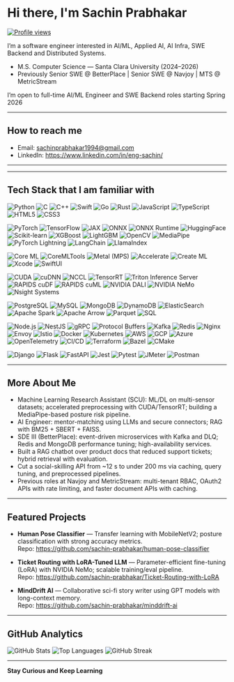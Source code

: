 # Hi there, I'm Sachin Prabhakar

[![Profile views](https://komarev.com/ghpvc/?username=sachin-prabhakar&label=Profile%20views)](https://github.com/sachin-prabhakar)

I’m a software engineer interested in AI/ML, Applied AI, AI Infra, SWE Backend and Distributed Systems.


- M.S. Computer Science — Santa Clara University (2024–2026)  
- Previously Senior SWE @ BetterPlace | Senior SWE @ Navjoy | MTS @ MetricStream

I’m open to full-time AI/ML Engineer and SWE Backend roles starting Spring 2026

---

## How to reach me

- Email: sachinprabhakar1994@gmail.com  
- LinkedIn: https://www.linkedin.com/in/eng-sachin/  

---

<!-- Optional header image or GIF -->
<!--
<p align="right">
  <img src="assets/hero.gif" alt="Working at a desk illustration" width="420"/>
</p>
-->

---
## Tech Stack that I am familiar with

<!-- Languages -->
![Python](https://img.shields.io/badge/Python-3776AB?logo=python&logoColor=white)
![C](https://img.shields.io/badge/C-A8B9CC?logo=c&logoColor=black)
![C++](https://img.shields.io/badge/C++-00599C?logo=cplusplus&logoColor=white)
![Swift](https://img.shields.io/badge/Swift-F05138?logo=swift&logoColor=white)
![Go](https://img.shields.io/badge/Go-00ADD8?logo=go&logoColor=white)
![Rust](https://img.shields.io/badge/Rust-000000?logo=rust&logoColor=white)
![JavaScript](https://img.shields.io/badge/JavaScript-F7DF1E?logo=javascript&logoColor=black)
![TypeScript](https://img.shields.io/badge/TypeScript-3178C6?logo=typescript&logoColor=white)
![HTML5](https://img.shields.io/badge/HTML5-E34F26?logo=html5&logoColor=white)
![CSS3](https://img.shields.io/badge/CSS3-1572B6?logo=css3&logoColor=white)

<!-- AI / ML -->
![PyTorch](https://img.shields.io/badge/PyTorch-EE4C2C?logo=pytorch&logoColor=white)
![TensorFlow](https://img.shields.io/badge/TensorFlow-FF6F00?logo=tensorflow&logoColor=white)
![JAX](https://img.shields.io/badge/JAX-000000?logo=&logoColor=white)
![ONNX](https://img.shields.io/badge/ONNX-005CED?logo=onnx&logoColor=white)
![ONNX Runtime](https://img.shields.io/badge/ONNX%20Runtime-005CED?logo=onnx&logoColor=white)
![HuggingFace](https://img.shields.io/badge/Hugging%20Face-FFD21E?logo=huggingface&logoColor=black)
![Scikit-learn](https://img.shields.io/badge/scikit--learn-F7931E?logo=scikitlearn&logoColor=white)
![XGBoost](https://img.shields.io/badge/XGBoost-1C9CEA?logo=&logoColor=white)
![LightGBM](https://img.shields.io/badge/LightGBM-3EB049?logo=&logoColor=white)
![OpenCV](https://img.shields.io/badge/OpenCV-5C3EE8?logo=opencv&logoColor=white)
![MediaPipe](https://img.shields.io/badge/MediaPipe-00C3FF?logo=google&logoColor=white)
![PyTorch Lightning](https://img.shields.io/badge/PyTorch%20Lightning-792EE5?logo=pytorchlightning&logoColor=white)
![LangChain](https://img.shields.io/badge/LangChain-2C3E50)
![LlamaIndex](https://img.shields.io/badge/LlamaIndex-111827)

<!-- Apple ML & Performance -->
![Core ML](https://img.shields.io/badge/Core%20ML-000000?logo=apple&logoColor=white)
![CoreMLTools](https://img.shields.io/badge/coremltools-000000?logo=apple&logoColor=white)
![Metal (MPS)](https://img.shields.io/badge/Metal%20%28MPS%29-000000?logo=apple&logoColor=white)
![Accelerate](https://img.shields.io/badge/Accelerate-000000?logo=apple&logoColor=white)
![Create ML](https://img.shields.io/badge/Create%20ML-000000?logo=apple&logoColor=white)
![Xcode](https://img.shields.io/badge/Xcode-147EFB?logo=xcode&logoColor=white)
![SwiftUI](https://img.shields.io/badge/SwiftUI-F05138?logo=swift&logoColor=white)

<!-- NVIDIA / GPU Acceleration & Serving -->
![CUDA](https://img.shields.io/badge/CUDA-76B900?logo=nvidia&logoColor=white)
![cuDNN](https://img.shields.io/badge/cuDNN-76B900?logo=nvidia&logoColor=white)
![NCCL](https://img.shields.io/badge/NCCL-76B900?logo=nvidia&logoColor=white)
![TensorRT](https://img.shields.io/badge/TensorRT-76B900?logo=nvidia&logoColor=white)
![Triton Inference Server](https://img.shields.io/badge/Triton%20Server-76B900?logo=nvidia&logoColor=white)
![RAPIDS cuDF](https://img.shields.io/badge/RAPIDS%20cuDF-AE4EF0?logo=&logoColor=white)
![RAPIDS cuML](https://img.shields.io/badge/RAPIDS%20cuML-AE4EF0?logo=&logoColor=white)
![NVIDIA DALI](https://img.shields.io/badge/NVIDIA%20DALI-76B900?logo=nvidia&logoColor=white)
![NVIDIA NeMo](https://img.shields.io/badge/NVIDIA%20NeMo-76B900?logo=nvidia&logoColor=white)
![Nsight Systems](https://img.shields.io/badge/Nsight%20Systems-76B900?logo=nvidia&logoColor=white)

<!-- Data / DB -->
![PostgreSQL](https://img.shields.io/badge/PostgreSQL-4169E1?logo=postgresql&logoColor=white)
![MySQL](https://img.shields.io/badge/MySQL-4479A1?logo=mysql&logoColor=white)
![MongoDB](https://img.shields.io/badge/MongoDB-47A248?logo=mongodb&logoColor=white)
![DynamoDB](https://img.shields.io/badge/DynamoDB-4053D6?logo=amazon-dynamodb&logoColor=white)
![ElasticSearch](https://img.shields.io/badge/ElasticSearch-005571?logo=elasticsearch&logoColor=white)
![Apache Spark](https://img.shields.io/badge/Apache%20Spark-E25A1C?logo=apachespark&logoColor=white)
![Apache Arrow](https://img.shields.io/badge/Apache%20Arrow-0E83CD?logo=apachearrow&logoColor=white)
![Parquet](https://img.shields.io/badge/Parquet-0E83CD?logo=apache&logoColor=white)
![SQL](https://img.shields.io/badge/SQL-025E8C?logo=postgresql&logoColor=white)

<!-- Backend / Infra -->
![Node.js](https://img.shields.io/badge/Node.js-339933?logo=node.js&logoColor=white)
![NestJS](https://img.shields.io/badge/NestJS-E0234E?logo=nestjs&logoColor=white)
![gRPC](https://img.shields.io/badge/gRPC-000000?logo=grpc&logoColor=white)
![Protocol Buffers](https://img.shields.io/badge/Protocol%20Buffers-4285F4?logo=google&logoColor=white)
![Kafka](https://img.shields.io/badge/Kafka-231F20?logo=apachekafka&logoColor=white)
![Redis](https://img.shields.io/badge/Redis-DC382D?logo=redis&logoColor=white)
![Nginx](https://img.shields.io/badge/NGINX-009639?logo=nginx&logoColor=white)
![Envoy](https://img.shields.io/badge/Envoy-FF3366?logo=envoyproxy&logoColor=white)
![Istio](https://img.shields.io/badge/Istio-466BB0?logo=istio&logoColor=white)
![Docker](https://img.shields.io/badge/Docker-2496ED?logo=docker&logoColor=white)
![Kubernetes](https://img.shields.io/badge/Kubernetes-326CE5?logo=kubernetes&logoColor=white)
![AWS](https://img.shields.io/badge/AWS-232F3E?logo=amazonaws&logoColor=white)
![GCP](https://img.shields.io/badge/GCP-4285F4?logo=googlecloud&logoColor=white)
![Azure](https://img.shields.io/badge/Azure-0078D4?logo=microsoftazure&logoColor=white)
![OpenTelemetry](https://img.shields.io/badge/OpenTelemetry-000000?logo=opentelemetry&logoColor=white)
![CI/CD](https://img.shields.io/badge/CI%2FCD-0A0A0A)
![Terraform](https://img.shields.io/badge/Terraform-7B42BC?logo=terraform&logoColor=white)
![Bazel](https://img.shields.io/badge/Bazel-43A047?logo=bazel&logoColor=white)
![CMake](https://img.shields.io/badge/CMake-064F8C?logo=cmake&logoColor=white)

<!-- Frameworks / Tools -->
![Django](https://img.shields.io/badge/Django-092E20?logo=django&logoColor=white)
![Flask](https://img.shields.io/badge/Flask-000000?logo=flask&logoColor=white)
![FastAPI](https://img.shields.io/badge/FastAPI-009688?logo=fastapi&logoColor=white)
![Jest](https://img.shields.io/badge/Jest-C21325?logo=jest&logoColor=white)
![Pytest](https://img.shields.io/badge/Pytest-0A9EDC?logo=pytest&logoColor=white)
![JMeter](https://img.shields.io/badge/JMeter-D22128?logo=apachejmeter&logoColor=white)
![Postman](https://img.shields.io/badge/Postman-FF6C37?logo=postman&logoColor=white)

---

## More About Me

- Machine Learning Research Assistant (SCU): ML/DL on multi-sensor datasets; accelerated preprocessing with CUDA/TensorRT; building a MediaPipe-based posture risk pipeline.  
- AI Engineer: mentor-matching using LLMs and secure connectors; RAG with BM25 + SBERT + FAISS.  
- SDE III (BetterPlace): event-driven microservices with Kafka and DLQ; Redis and MongoDB performance tuning; high-availability services.  
- Built a RAG chatbot over product docs that reduced support tickets; hybrid retrieval with evaluation.  
- Cut a social-skilling API from ~12 s to under 200 ms via caching, query tuning, and preprocessed pipelines.  
- Previous roles at Navjoy and MetricStream: multi-tenant RBAC, OAuth2 APIs with rate limiting, and faster document APIs with caching.  


---

## Featured Projects

- **Human Pose Classifier** — Transfer learning with MobileNetV2; posture classification with strong accuracy metrics.  
  Repo: https://github.com/sachin-prabhakar/human-pose-classifier

- **Ticket Routing with LoRA-Tuned LLM** — Parameter-efficient fine-tuning (LoRA) with NVIDIA NeMo; scalable training/eval pipeline.  
  Repo: https://github.com/sachin-prabhakar/Ticket-Routing-with-LoRA

- **MindDrift AI** — Collaborative sci-fi story writer using GPT models with long-context memory.  
  Repo: https://github.com/sachin-prabhakar/minddrift-ai

---

## GitHub Analytics

<!-- Replace `sachin-prabhakar` with your GitHub username if needed -->
![GitHub Stats](https://github-readme-stats.vercel.app/api?username=sachin-prabhakar&show_icons=true&hide_title=false)
![Top Languages](https://github-readme-stats.vercel.app/api/top-langs/?username=sachin-prabhakar&layout=compact)
![GitHub Streak](https://streak-stats.demolab.com?user=sachin-prabhakar)



---

**Stay Curious and Keep Learning**
